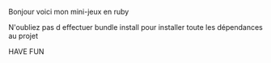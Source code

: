Bonjour voici mon mini-jeux en ruby 

N'oubliez pas d effectuer bundle install pour installer toute les dépendances au projet

HAVE FUN
